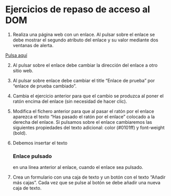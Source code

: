# Ejercicios de repaso de acceso al DOM

1. Realiza una página web con un enlace. Al pulsar sobre el enlace se debe mostrar el segundo atributo del enlace y su valor mediante dos ventanas de alerta.
<!DOCTYPE html>
  <html>
  <head>
    <meta charset="UTF-8">
    <title>Ejercicio Javascript</title>
  </head>
  <body>
    <a href="#" id="id_link" title="Enlace de prueba">Pulsa aquí</a>
  </body>
  </html>



2. Al pulsar sobre el enlace debe cambiar la dirección del enlace a otro sitio web.



3. Al pulsar sobre enlace debe cambiar el title “Enlace de prueba” por “enlace de prueba cambiado”.



4. Cambia el ejercicio anterior para que el cambio se produzca al poner el ratón encima del enlace (sin necesidad de hacer clic).



5. Modifica el fichero anterior para que al pasar el ratón por el enlace aparezca el texto “Has pasado el ratón por el enlace” colocado a la derecha del enlace.
Si pulsamos sobre el enlace cambiaremos las siguientes propiedades del texto adicional:
color (#0101ff) y font-weight (bold).



6. Debemos insertar el texto <h3>Enlace pulsado</h3> en una línea anterior al enlace, cuando el enlace sea pulsado.


7. Crea un formulario con una caja de texto y un botón con el texto “Añadir más cajas”. Cada vez que se pulse al botón se debe añadir una nueva caja de texto.